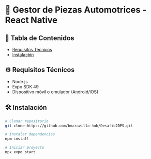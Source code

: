 # 🚗 Gestor de Piezas Automotrices - React Native

## 📌 Tabla de Contenidos
- [Requisitos Técnicos](#-requisitos-técnicos)
- [Instalación](#-instalación)

## ⚙️ Requisitos Técnicos
- Node.js 
- Expo SDK 49
- Dispositivo móvil o emulador (Android/iOS)

## 🛠️ Instalación
```bash
# Clonar repositorio
git clone https://github.com/bmaravilla-hub/Desafio2DPS.git

# Instalar dependencias
npm install

# Iniciar proyecto
npx expo start
